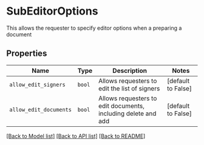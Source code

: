 # SubEditorOptions

This allows the requester to specify editor options when a preparing a document

## Properties

| Name | Type | Description | Notes |
| ---- | ---- | ----------- | ----- |
| `allow_edit_signers` | ```bool``` |  Allows requesters to edit the list of signers  |  [default to False] |
| `allow_edit_documents` | ```bool``` |  Allows requesters to edit documents, including delete and add  |  [default to False] |


[[Back to Model list]](../README.md#documentation-for-models) [[Back to API list]](../README.md#documentation-for-api-endpoints) [[Back to README]](../README.md)


